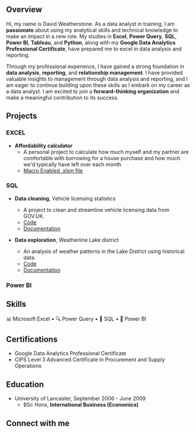 ## Overview
Hi, my name is David Weatherstone. As a data analyst in training, I am **passionate** about using my analytical skills and technical knowledge to make an impact in a new role. My studies in **Excel**, **Power Query**, **SQL**, **Power BI**, **Tableau**, and **Python**, along with my **Google Data Analytics Professional Certificate**, have prepared me to excel in data analysis and reporting.

Through my professional experience, I have gained a strong foundation in **data analysis**, **reporting**, and **relationship management**. I have provided valuable insights to management through data analysis and reporting, and I am eager to continue building upon these skills as I embark on my career as a data analyst. I am excited to join a **forward-thinking organization** and make a meaningful contribution to its success.


## Projects

### EXCEL
- **Affordability calculator**
    - A personal project to calculate how much myself and my partner are comfortable with borrowing for a house purchase and how much we'd typically have left over each month
    - [Macro Enabled .xlsm file](EXCEL/Affordability%20calculator.xlsm)
### SQL
- **Data cleaning**, Vehicle licensing statistics
    - A project to clean and streamline vehicle licensing data from GOV.UK.
    - [Code](SQL%20Cleaning%20-%20Vehicle%20licensing%20statistics/README.md)
    - [Documentation](SQL%20Cleaning%20-%20Vehicle%20licensing%20statistics/)

- **Data exploration**, Weatherline Lake district
    - An analysis of weather patterns in the Lake District using historical data.
    - [Code](SQL%20Data%20exploration%20-%20Weatherline/README.md)
    - [Documentation](SQL%20Data%20exploration%20-%20Weatherline/)
    
### Power BI


## Skills
📊 Microsoft Excel • 🔍 Power Query • 💾 SQL • 🔮 Power BI

## Certifications
* Google Data Analytics Professional Certificate
* CIPS Level 3 Advanced Certificate in Procurement and Supply Operations

## Education
* University of Lancaster, September 2006 - June 2009
    * BSc Hons, **International Business (Economics)**

## Connect with me

